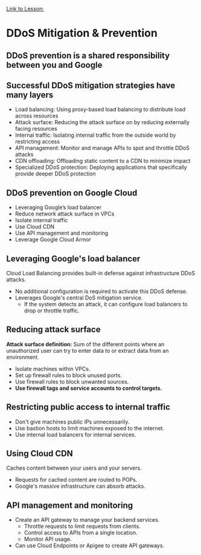 [Link to Lesson:](https://www.cloudskillsboost.google/paths/15/course_templates/88/video/483852)

# DDoS Mitigation & Prevention

## DDoS prevention is a shared responsibility between you and Google

## Successful DDoS mitigation strategies have many layers
- Load balancing: Using proxy-based load balancing to distribute load across resources
- Attack surface: Reducing the attack surface on by reducing externally facing resources
- Internal traffic: Isolating internal traffic from the outside world by restricting access
- API management: Monitor and manage APIs to spot and throttle DDoS attacks
- CDN offloading: Offloading static content to a CDN to minimize impact
- Specialized DDoS protection: Deploying applications that specifically provide deeper DDoS protection

## DDoS prevention on Google Cloud
- Leveraging Google’s load balancer
- Reduce network attack surface in VPCs
- Isolate internal traffic
- Use Cloud CDN
- Use API management and monitoring
- Leverage Google Cloud Armor

## Leveraging Google's load balancer
Cloud Load Balancing provides built-in defense against infrastructure DDoS attacks.
- No additional configuration is required to activate this DDoS defense.
- Leverages Google's central DoS mitigation service.
    - If the system detects an attack, it can configure load balancers to drop or throttle traffic.

## Reducing attack surface
**Attack surface definition:**
Sum of the different points where an unauthorized user can try to enter data to or extract data from an environment.
- Isolate machines within VPCs.
- Set up firewall rules to block unused ports.
- Use firewall rules to block unwanted sources.
- **Use firewall tags and service accounts to control targets.**

## Restricting public access to internal traffic
- Don't give machines public IPs unnecessarily.
- Use bastion hosts to limit machines exposed to the internet.
- Use internal load balancers for internal services.

## Using Cloud CDN
Caches content between your users and your servers.
- Requests for cached content are routed to POPs.
- Google's massive infrastructure can absorb attacks.

## API management and monitoring
- Create an API gateway to manage your backend services.
    - Throttle requests to limit requests from clients.
    - Control access to APIs from a single location.
    - Monitor API usage.
- Can use Cloud Endpoints or Apigee to create API gateways.

